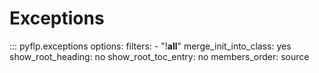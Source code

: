 # Exceptions

::: pyflp.exceptions
    options:
      filters:
        - "!__all__"
      merge_init_into_class: yes
      show_root_heading: no
      show_root_toc_entry: no
      members_order: source
